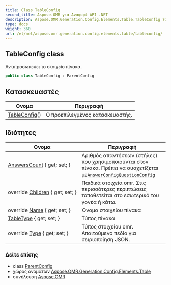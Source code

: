 ```yaml
---
title: Class TableConfig
second_title: Aspose.OMR για Αναφορά API .NET
description: Aspose.OMR.Generation.Config.Elements.Table.TableConfig τάξη. Αντιπροσωπεύει το στοιχείο πίνακα.
type: docs
weight: 360
url: /el/net/aspose.omr.generation.config.elements.table/tableconfig/
---
```

## TableConfig class

Αντιπροσωπεύει το στοιχείο πίνακα.

```csharp
public class TableConfig : ParentConfig
```

## Κατασκευαστές

| Ονομα | Περιγραφή |
| --- | --- |
| [TableConfig](tableconfig/)() | Ο προεπιλεγμένος κατασκευαστής. |

## Ιδιότητες

| Ονομα | Περιγραφή |
| --- | --- |
| [AnswersCount](../../aspose.omr.generation.config.elements.table/tableconfig/answerscount/) { get; set; } | Αριθμός απαντήσεων (στήλες) που χρησιμοποιούνται στον πίνακα. Πρέπει να συσχετίζεται με[`AnswerConfig`](../../aspose.omr.generation.config.elements.parents/answerconfig/)[`QuestionConfig`](../questionconfig/) |
| override [Children](../../aspose.omr.generation.config.elements.table/tableconfig/children/) { get; set; } | Παιδικά στοιχεία omr. Στις περισσότερες περιπτώσεις τοποθετείται στο εσωτερικό του γονέα ή κάτω. |
| override [Name](../../aspose.omr.generation.config.elements.table/tableconfig/name/) { get; set; } | Όνομα στοιχείου πίνακα |
| [TableType](../../aspose.omr.generation.config.elements.table/tableconfig/tabletype/) { get; set; } | Τύπος πίνακα |
| override [Type](../../aspose.omr.generation.config.elements.table/tableconfig/type/) { get; set; } | Τύπος στοιχείου omr. Απαιτούμενο πεδίο για σειριοποίηση JSON. |

### Δείτε επίσης

* class [ParentConfig](../../aspose.omr.generation.config/parentconfig/)
* χώρος ονομάτων [Aspose.OMR.Generation.Config.Elements.Table](../../aspose.omr.generation.config.elements.table/)
* συνέλευση [Aspose.OMR](../../)


